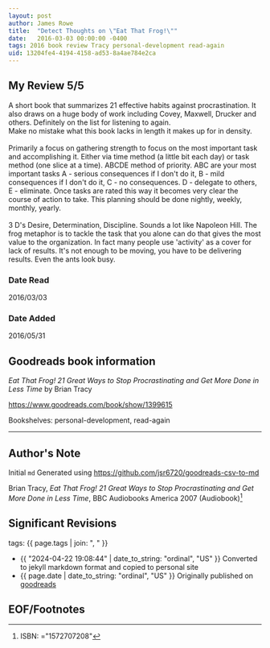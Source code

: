 ```yaml
---
layout: post
author: James Rowe
title:  "Detect Thoughts on \"Eat That Frog!\""
date:   2016-03-03 00:00:00 -0400
tags: 2016 book review Tracy personal-development read-again
uid: 13204fe4-4194-4158-ad53-8a4ae784e2ca
---
```




## My Review 5/5

A short book that summarizes 21 effective habits against procrastination. It also draws on a huge body of work including Covey, Maxwell, Drucker and others. Definitely on the list for listening to again.<br/>Make no mistake what this book lacks in length it makes up for in density.<br/><br/>Primarily a focus on gathering strength to focus on the most important task and accomplishing it. Either via time method (a little bit each day) or task method (one slice at a time). ABCDE method of priority. ABC are your most important tasks A - serious consequences if I don't do it, B - mild consequences if I don't do it, C - no consequences. D - delegate to others, E - eliminate. Once tasks are rated this way it becomes very clear the course of action to take. This planning should be done nightly, weekly, monthly, yearly.<br/><br/>3 D's Desire, Determination, Discipline. Sounds a lot like Napoleon Hill. The frog metaphor is to tackle the task that you alone can do that gives the most value to the organization. In fact many people use 'activity' as a cover for lack of results. It's not enough to be moving, you have to be delivering results. Even the ants look busy.

### Date Read
2016/03/03

### Date Added
2016/05/31

## Goodreads book information

*Eat That Frog! 21 Great Ways to Stop Procrastinating and Get More Done in Less Time* by Brian Tracy

https://www.goodreads.com/book/show/1399615

Bookshelves: personal-development, read-again

---

## Author's Note

Initial `md` Generated using https://github.com/jsr6720/goodreads-csv-to-md

Brian Tracy, *Eat That Frog! 21 Great Ways to Stop Procrastinating and Get More Done in Less Time*,  BBC Audiobooks America 2007 (Audiobook)[^1]

## Significant Revisions

tags: {{ page.tags | join: ", " }} <!-- todo move this somewhere -->

- {{ "2024-04-22 19:08:44" | date_to_string: "ordinal", "US" }} Converted to jekyll markdown format and copied to personal site
- {{ page.date | date_to_string: "ordinal", "US" }} Originally published on [goodreads](https://www.goodreads.com)

## EOF/Footnotes

[^1]: ISBN: ="1572707208"